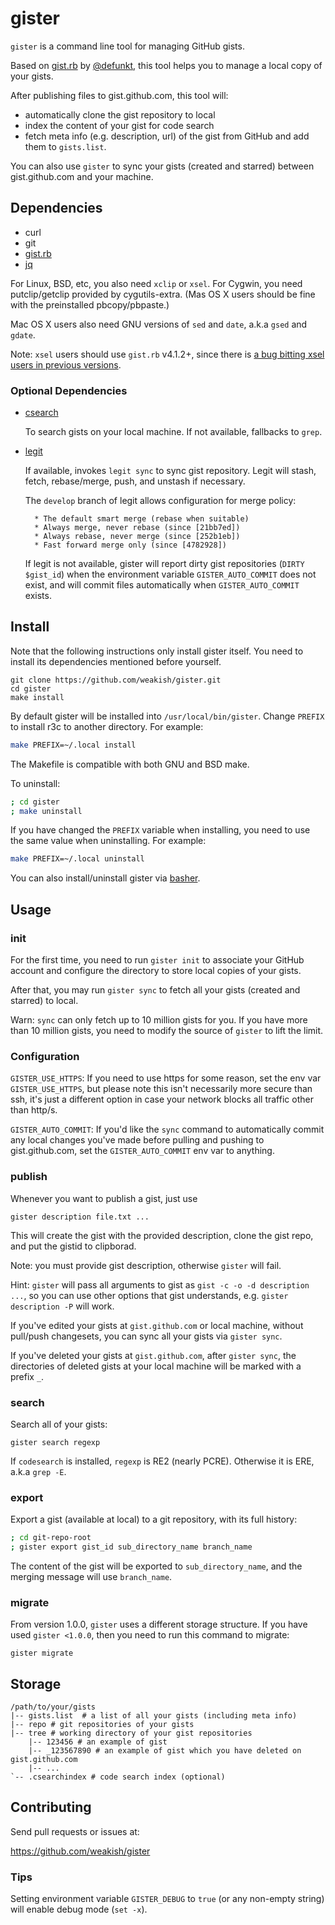 gister
======

`gister` is a command line tool for managing GitHub gists.

Based on [gist.rb][gist] by [@defunkt][defunkt], this tool helps you to manage a local copy of your gists.

After publishing files to gist.github.com, this tool will:

- automatically clone the gist repository to local
- index the content of your gist for code search
- fetch meta info (e.g. description, url) of the gist from GitHub and add them to `gists.list`.

[gist]: https://github.com/defunkt/gist
[defunkt]: https://github.com/defunkt

You can also use `gister` to sync your gists (created and starred)
between gist.github.com and your machine.

Dependencies
------------

- curl
- git
- [gist.rb][gist]
- [jq](http://stedolan.github.io/jq/)

For Linux, BSD, etc, you also need `xclip` or `xsel`.
For Cygwin, you need putclip/getclip provided by cygutils-extra.
(Mas OS X users should be fine with the preinstalled pbcopy/pbpaste.)

Mac OS X users also need GNU versions of `sed` and `date`, a.k.a `gsed` and
`gdate`.

Note: `xsel` users should use `gist.rb` v4.1.2+, since there is [a bug bitting xsel users in previous versions][151].

[151]: https://github.com/defunkt/gist/pull/151

### Optional Dependencies

- [csearch](https://github.com/google/codesearch)

    To search gists on your local machine.
    If not available, fallbacks to `grep`.

- [legit](https://github.com/kennethreitz/legit)

    If available, invokes `legit sync` to sync gist repository.
    Legit will stash, fetch, rebase/merge, push, and unstash if necessary.

    The `develop` branch of legit allows configuration for merge policy:

        * The default smart merge (rebase when suitable)
        * Always merge, never rebase (since [21bb7ed])
        * Always rebase, never merge (since [252b1eb])
        * Fast forward merge only (since [4782928])

    If legit is not available,
    gister will report dirty gist repositories (`DIRTY $gist_id`)
    when the environment variable `GISTER_AUTO_COMMIT` does not exist,
    and will commit files automatically when `GISTER_AUTO_COMMIT` exists.

[21bb7ed]: https://github.com/kennethreitz/legit/commit/21bb7edd081f9e47abec9b970b32f2814104d298
[252b1eb]: https://github.com/kennethreitz/legit/commit/252b1eb2cd1c0a8f223fa8022ed37752bd5d6cec
[4782928]: https://github.com/kennethreitz/legit/commit/478292899831c1da478490970bc5d4f66d117510

Install
-------

Note that the following instructions only install gister itself.
You need to install its dependencies mentioned before yourself.

    git clone https://github.com/weakish/gister.git
    cd gister
    make install

By default gister will be installed into `/usr/local/bin/gister`.
Change `PREFIX` to install r3c to another directory.
For example:

```sh
make PREFIX=~/.local install
```

The Makefile is compatible with both GNU and BSD make.

To uninstall:

```sh
; cd gister
; make uninstall
```

If you have changed the `PREFIX` variable when installing, you need to use the same value when uninstalling.
For example:

```sh
make PREFIX=~/.local uninstall
```

You can also install/uninstall gister via [basher].

[basher]: https://github.com/basherpm/basher

Usage
-----

### init

For the first time, you need to run `gister init` to associate your GitHub account and configure the directory to store local copies of your gists.

After that, you may run `gister sync` to fetch all your gists (created and starred) to local.

Warn: `sync` can only fetch up to 10 million gists for you. If you have more than 10 million gists, you need to modify the source of `gister` to lift the limit.

### Configuration

`GISTER_USE_HTTPS`: If you need to use https for some reason, set the env var `GISTER_USE_HTTPS`, but please note this isn't necessarily more secure than ssh, it's just a different option in case your network blocks all traffic other than http/s.

`GISTER_AUTO_COMMIT`: If you'd like the `sync` command to automatically commit any local changes you've made before pulling and pushing to gist.github.com, set the `GISTER_AUTO_COMMIT` env var to anything.

### publish

Whenever you want to publish a gist, just use

    gister description file.txt ...

This will create the gist with the provided description, clone the gist repo, and put the gistid to clipborad.

Note: you must provide gist description, otherwise `gister` will fail.

Hint: `gister` will pass all arguments to gist as `gist -c -o -d description ...`, so you can use other options that gist understands, e.g. `gister description -P` will work.

If you've edited your gists at `gist.github.com` or local machine, without pull/push changesets, you can sync all your gists via `gister sync`.

If you've deleted your gists at `gist.github.com`, after `gister sync`, the directories of deleted gists at your local machine will be marked with a prefix `_`.

### search

Search all of your gists:

    gister search regexp

If `codesearch` is installed, `regexp` is RE2 (nearly PCRE).
Otherwise it is ERE, a.k.a `grep -E`.

### export

Export a gist (available at local) to a git repository,
with its full history:

```sh
; cd git-repo-root
; gister export gist_id sub_directory_name branch_name
```

The content of the gist will be exported to `sub_directory_name`,
and the merging message will use `branch_name`.

### migrate

From version 1.0.0, `gister` uses a different storage structure.
If you have used `gister <1.0.0`, then you need to run this command to migrate:

    gister migrate


Storage
-------

    /path/to/your/gists
    |-- gists.list  # a list of all your gists (including meta info)
    |-- repo # git repositories of your gists
    |-- tree # working directory of your gist repositories
        |-- 123456 # an example of gist
        |-- _123567890 # an example of gist which you have deleted on gist.github.com
        |-- ...
    `-- .csearchindex # code search index (optional)


Contributing
------------

Send pull requests or issues at:

https://github.com/weakish/gister

### Tips

Setting environment variable `GISTER_DEBUG` to `true` (or any non-empty string) will enable debug mode (`set -x`).

